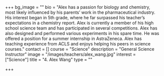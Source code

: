 +++
bg_image = ""
bio = "Alex has a passion for biology and chemistry, most likely influenced by his parents’ work in the pharmaceutical industry. His interest began in 5th grade, where he far surpassed his teacher’s expectations in a chemistry report. Alex is currently a member of his high school science team and has participated in several competitions. Alex has also designed and performed various experiments in his spare time. He was offered a position for a summer internship in AstraZeneca. Alex has teaching experience from ACLS and enjoys helping his peers in science courses."
contact = []
course = "Science"
description = "General Science Instructor"
image = "/images/teachers/alex_wang.jpg"
interest = ["Science"]
title = "4. Alex Wang"
type = ""

+++
